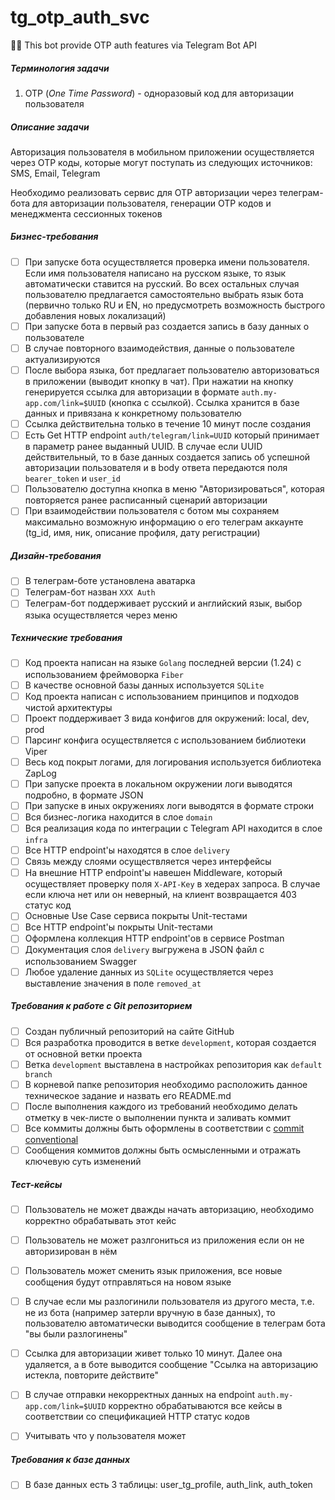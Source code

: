 # tg_otp_auth_svc
🦥💨 This bot provide OTP auth features via Telegram Bot API

##### Терминология задачи

1. OTP (*One Time Password*) - одноразовый код для авторизации пользователя

##### Описание задачи

Авторизация пользователя в мобильном приложении осуществляется через OTP коды, которые могут поступать из следующих источников: SMS, Email, Telegram

Необходимо реализовать сервис для OTP авторизации через телеграм-бота для авторизации пользователя, генерации OTP кодов и менеджмента сессионных токенов

##### Бизнес-требования

- [ ] При запуске бота осуществляется проверка имени пользователя. Если имя пользователя написано на русском языке, то язык автоматически ставится на русский. Во всех остальных случая пользователю предлагается самостоятельно выбрать язык бота (первично только RU и EN, но предусмотреть возможность быстрого добавления новых локализаций)
- [ ] При запуске бота в первый раз создается запись в базу данных о пользователе
- [ ] В случае повторного взаимодействия, данные о пользователе актуализируются
- [ ] После выбора языка, бот предлагает пользователю авторизоваться в приложении (выводит кнопку в чат). При нажатии на кнопку генерируется ссылка для авторизации в формате `auth.my-app.com/link=$UUID` (кнопка с ссылкой). Ссылка хранится в базе данных и привязана к конкретному пользователю
- [ ] Ссылка действительна только в течение 10 минут после создания
- [ ] Есть Get HTTP endpoint `auth/telegram/link=UUID` который принимает в параметр ранее выданный UUID. В случае если UUID действительный, то в базе данных создается запись об успешной авторизации пользователя и в body ответа передаются поля `bearer_token` и `user_id`
- [ ] Пользователю доступна кнопка в меню "Авторизироваться", которая повторяется ранее расписанный сценарий авторизации
- [ ] При взаимодействии пользователя с ботом мы сохраняем максимально возможную информацию о его телеграм аккаунте (tg_id, имя, ник, описание профиля, дату регистрации)

##### Дизайн-требования

- [ ] В телеграм-боте установлена аватарка
- [ ] Телеграм-бот назван `XXX Auth`
- [ ] Телеграм-бот поддерживает русский и английский язык, выбор языка осуществляется через меню

##### Технические требования

- [ ] Код проекта написан на языке `Golang` последней версии (1.24) с использованием фреймоворка `Fiber`
- [ ] В качестве основной базы данных используется `SQLite`
- [ ] Код проекта написан с использованием принципов и подходов чистой архитектуры
- [ ] Проект поддерживает 3 вида конфигов для окружений: local, dev, prod
- [ ] Парсинг конфига осуществляется с использованием библиотеки Viper
- [ ] Весь код покрыт логами, для логирования используется библиотека ZapLog
- [ ] При запуске проекта в локальном окружении логи выводятся подробно, в формате JSON
- [ ] При запуске в иных окружениях логи выводятся в формате строки
- [ ] Вся бизнес-логика находится в слое `domain`
- [ ] Вся реализация кода по интеграции с Telegram API находится в слое `infra`
- [ ] Все HTTP endpoint'ы находятся в слое `delivery`
- [ ] Связь между слоями осуществляется через интерфейсы
- [ ] На внешние HTTP endpoint'ы навешен Middleware, который осуществляет проверку поля `X-API-Key` в хедерах запроса. В случае если ключа нет или он неверный, на клиент возвращается 403 статус код
- [ ] Основные Use Case сервиса покрыты Unit-тестами
- [ ] Все HTTP endpoint'ы покрыты Unit-тестами
- [ ] Оформлена коллекция HTTP endpoint'ов в сервисе Postman
- [ ] Документация слоя `delivery` выгружена в JSON файл с использованием Swagger
- [ ] Любое удаление данных из `SQLite` осуществляется через выставление значения в поле `removed_at`

##### Требования к работе с Git репозиторием

- [ ] Создан публичный репозиторий на сайте GitHub
- [ ] Вся разработка проводится в ветке `development`, которая создается от основной ветки проекта
- [ ] Ветка `development` выставлена в настройках репозитория как `default branch`
- [ ] В корневой папке репозитория необходимо расположить данное техническое задание и назвать его README.md
- [ ] После выполнения каждого из требований необходимо делать отметку в чек-листе о выполнении пункта и заливать коммит
- [ ] Все коммиты должны быть оформлены в соответствии с [commit conventional](https://www.conventionalcommits.org/en/v1.0.0/#summary)
- [ ] Сообщения коммитов должны быть осмысленными и отражать ключевую суть изменений

##### Тест-кейсы

- [ ] Пользователь не может дважды начать авторизацию, необходимо корректно обрабатывать этот кейс
- [ ] Пользователь не может разлгониться из приложения если он не авторизирован в нём
- [ ] Пользователь может сменить язык приложения, все новые сообщения будут отправляться на новом языке
- [ ] В случае если мы разлогинили пользователя из другого места, т.е. не из бота (например затерли вручную в базе данных), то пользователю автоматически выводится сообщение в телеграм бота "вы были разлогинены"
- [ ] Ссылка для авторизации живет только 10 минут. Далее она удаляется, а в боте выводится сообщение "Ссылка на авторизацию истекла, повторите действите"
- [ ] В случае отправки некорректных данных на endpoint `auth.my-app.com/link=$UUID` корректно обрабатываются все кейсы в соответствии со спецификацией HTTP статус кодов
- [ ] Учитывать что у пользователя может


##### Требования к базе данных

- [ ] В базе данных есть 3 таблицы: user_tg_profile, auth_link, auth_token

